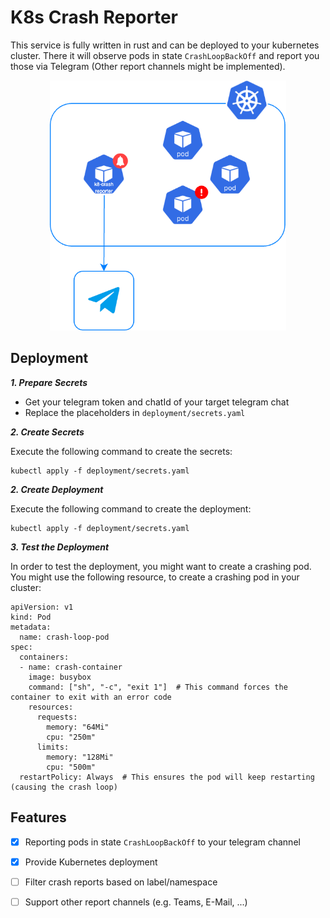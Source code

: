 
# K8s Crash Reporter

This service is fully written in rust and can be deployed to your 
kubernetes cluster. There it will observe pods in state ```CrashLoopBackOff```
and report you those via Telegram (Other report channels might be implemented).

<p align="center">
<img src="/assets/architecture.png" height="400" alt=""/>
</p>

## Deployment

***1. Prepare Secrets***

- Get your telegram token and chatId of your target telegram chat
- Replace the placeholders in ```deployment/secrets.yaml```

***2. Create Secrets***

Execute the following command to create the secrets:

```
kubectl apply -f deployment/secrets.yaml
```


***2. Create Deployment***

Execute the following command to create the deployment:

```
kubectl apply -f deployment/secrets.yaml
```

***3. Test the Deployment***

In order to test the deployment, you might want to create a crashing pod. 
You might use the following resource, to create a crashing pod in your cluster:

```
apiVersion: v1
kind: Pod
metadata:
  name: crash-loop-pod
spec:
  containers:
  - name: crash-container
    image: busybox
    command: ["sh", "-c", "exit 1"]  # This command forces the container to exit with an error code
    resources:
      requests:
        memory: "64Mi"
        cpu: "250m"
      limits:
        memory: "128Mi"
        cpu: "500m"
  restartPolicy: Always  # This ensures the pod will keep restarting (causing the crash loop)
```


## Features

- [x] Reporting pods in state ```CrashLoopBackOff``` to your telegram channel
- [x] Provide Kubernetes deployment
- [ ] Filter crash reports based on label/namespace
- [ ] Support other report channels (e.g. Teams, E-Mail, ...)

